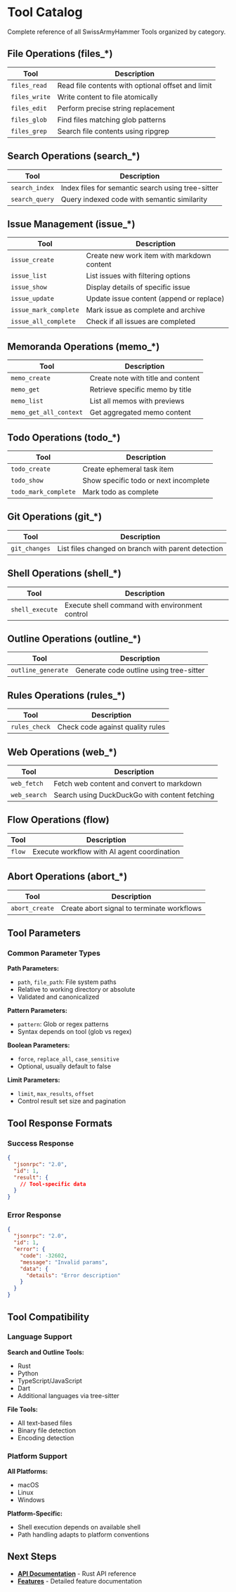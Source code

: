 # Tool Catalog

Complete reference of all SwissArmyHammer Tools organized by category.

## File Operations (files_*)

| Tool | Description |
|------|-------------|
| `files_read` | Read file contents with optional offset and limit |
| `files_write` | Write content to file atomically |
| `files_edit` | Perform precise string replacement |
| `files_glob` | Find files matching glob patterns |
| `files_grep` | Search file contents using ripgrep |

## Search Operations (search_*)

| Tool | Description |
|------|-------------|
| `search_index` | Index files for semantic search using tree-sitter |
| `search_query` | Query indexed code with semantic similarity |

## Issue Management (issue_*)

| Tool | Description |
|------|-------------|
| `issue_create` | Create new work item with markdown content |
| `issue_list` | List issues with filtering options |
| `issue_show` | Display details of specific issue |
| `issue_update` | Update issue content (append or replace) |
| `issue_mark_complete` | Mark issue as complete and archive |
| `issue_all_complete` | Check if all issues are completed |

## Memoranda Operations (memo_*)

| Tool | Description |
|------|-------------|
| `memo_create` | Create note with title and content |
| `memo_get` | Retrieve specific memo by title |
| `memo_list` | List all memos with previews |
| `memo_get_all_context` | Get aggregated memo content |

## Todo Operations (todo_*)

| Tool | Description |
|------|-------------|
| `todo_create` | Create ephemeral task item |
| `todo_show` | Show specific todo or next incomplete |
| `todo_mark_complete` | Mark todo as complete |

## Git Operations (git_*)

| Tool | Description |
|------|-------------|
| `git_changes` | List files changed on branch with parent detection |

## Shell Operations (shell_*)

| Tool | Description |
|------|-------------|
| `shell_execute` | Execute shell command with environment control |

## Outline Operations (outline_*)

| Tool | Description |
|------|-------------|
| `outline_generate` | Generate code outline using tree-sitter |

## Rules Operations (rules_*)

| Tool | Description |
|------|-------------|
| `rules_check` | Check code against quality rules |

## Web Operations (web_*)

| Tool | Description |
|------|-------------|
| `web_fetch` | Fetch web content and convert to markdown |
| `web_search` | Search using DuckDuckGo with content fetching |

## Flow Operations (flow)

| Tool | Description |
|------|-------------|
| `flow` | Execute workflow with AI agent coordination |

## Abort Operations (abort_*)

| Tool | Description |
|------|-------------|
| `abort_create` | Create abort signal to terminate workflows |

## Tool Parameters

### Common Parameter Types

**Path Parameters:**
- `path`, `file_path`: File system paths
- Relative to working directory or absolute
- Validated and canonicalized

**Pattern Parameters:**
- `pattern`: Glob or regex patterns
- Syntax depends on tool (glob vs regex)

**Boolean Parameters:**
- `force`, `replace_all`, `case_sensitive`
- Optional, usually default to false

**Limit Parameters:**
- `limit`, `max_results`, `offset`
- Control result set size and pagination

## Tool Response Formats

### Success Response

```json
{
  "jsonrpc": "2.0",
  "id": 1,
  "result": {
    // Tool-specific data
  }
}
```

### Error Response

```json
{
  "jsonrpc": "2.0",
  "id": 1,
  "error": {
    "code": -32602,
    "message": "Invalid params",
    "data": {
      "details": "Error description"
    }
  }
}
```

## Tool Compatibility

### Language Support

**Search and Outline Tools:**
- Rust
- Python
- TypeScript/JavaScript
- Dart
- Additional languages via tree-sitter

**File Tools:**
- All text-based files
- Binary file detection
- Encoding detection

### Platform Support

**All Platforms:**
- macOS
- Linux
- Windows

**Platform-Specific:**
- Shell execution depends on available shell
- Path handling adapts to platform conventions

## Next Steps

- **[API Documentation](api.md)** - Rust API reference
- **[Features](../features.md)** - Detailed feature documentation
